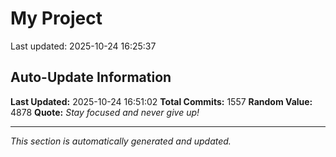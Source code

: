 # My Project


Last updated: 2025-10-24 16:25:37




























































































































































































































































































































































































































































































































































































































































































































































































































































































































































































































































































































































































































































































































































































































































































































































































































































































































































































































































































































































































































## Auto-Update Information

**Last Updated:** 2025-10-24 16:51:02
**Total Commits:** 1557
**Random Value:** 4878
**Quote:** _Stay focused and never give up!_

---
_This section is automatically generated and updated._